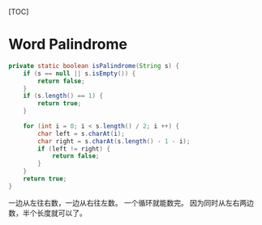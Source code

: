 [TOC]

# Word Palindrome


```java
private static boolean isPalindrome(String s) {
    if (s == null || s.isEmpty()) {
        return false;
    }
    if (s.length() == 1) {
        return true;
    }
    
    for (int i = 0; i < s.length() / 2; i ++) {
        char left = s.charAt(i);
        char right = s.charAt(s.length() - 1 - i);
        if (left != right) {
            return false;
        }
    }
    return true;
}
```

一边从左往右数，一边从右往左数。
一个循环就能数完。
因为同时从左右两边数，半个长度就可以了。

